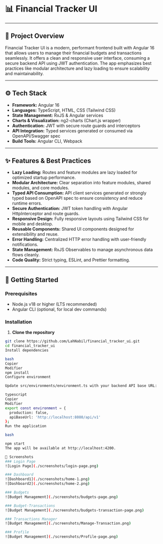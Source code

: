 # 📊 Financial Tracker UI

---

## 📝 Project Overview

Financial Tracker UI is a modern, performant frontend built with Angular 16 that allows users to manage their financial budgets and transactions seamlessly. It offers a clean and responsive user interface, consuming a secure backend API using JWT authentication. The app emphasizes best practices like modular architecture and lazy loading to ensure scalability and maintainability.

---

## ⚙️ Tech Stack

- **Framework:** Angular 16
- **Languages:** TypeScript, HTML, CSS (Tailwind CSS)
- **State Management:** RxJS & Angular services
- **Charts & Visualization:** ng2-charts (Chart.js wrapper)
- **Authentication:** JWT with secure route guards and interceptors
- **API Integration:** Typed services generated or consumed via OpenAPI/Swagger spec
- **Build Tools:** Angular CLI, Webpack

---

## ✨ Features & Best Practices

- **Lazy Loading:** Routes and feature modules are lazy loaded for optimized startup performance.
- **Modular Architecture:** Clear separation into feature modules, shared modules, and core modules.
- **Typed API Consumption:** API client services generated or strongly typed based on OpenAPI spec to ensure consistency and reduce runtime errors.
- **Secure Authentication:** JWT token handling with Angular HttpInterceptor and route guards.
- **Responsive Design:** Fully responsive layouts using Tailwind CSS for mobile and desktop.
- **Reusable Components:** Shared UI components designed for extensibility and reuse.
- **Error Handling:** Centralized HTTP error handling with user-friendly notifications.
- **State Management:** RxJS Observables to manage asynchronous data flows cleanly.
- **Code Quality:** Strict typing, ESLint, and Prettier formatting.

---

## 🚀 Getting Started

### Prerequisites

- Node.js v18 or higher (LTS recommended)
- Angular CLI (optional, for local dev commands)

### Installation

1. **Clone the repository**

```bash
git clone https://github.com/LahNabil/financial_tracker_ui.git
cd financial_tracker_ui
Install dependencies

bash
Copier
Modifier
npm install
Configure environment

Update src/environments/environment.ts with your backend API base URL:

typescript
Copier
Modifier
export const environment = {
  production: false,
  apiBaseUrl: 'http://localhost:8080/api/v1'
};
Run the application

bash

npm start
The app will be available at http://localhost:4200.

📸 Screenshots
### Login Page
![Login Page](./screenshots/login-page.png)

### Dashboard
![Dashboard1](./screenshots/home-1.png)
![Dashboard2](./screenshots/home-2.png)

### Budgets
![Budget Management](./screenshots/budgets-page.png)

### Budget-Transactions
![Budget Management](./screenshots/budgets-transaction-page.png)

### Transactions Manager
![Budget Management](./screenshots/Manage-Transaction.png)

### Profile
![Budget Management](./screenshots/Profile-page.png)
